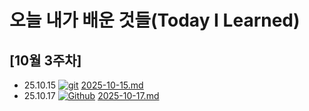 # 오늘 내가 배운 것들(Today I Learned)

## [10월 3주차]
- 25.10.15 [![git](https://img.shields.io/badge/Git-F05032?style=for-the-badge&logo=Git&logoColor=white)](https://github.com/100-hours-a-week/max-til/blob/main/Oct/2025-10-15.md) [2025-10-15.md](https://github.com/100-hours-a-week/max-til/blob/main/Oct/2025-10-15.md)  
- 25.10.17 [![Github](https://img.shields.io/badge/GitHub-181717?style=for-the-badge&logo=GitHub&logoColor=white)](https://github.com/100-hours-a-week/max-til/blob/main/Oct/2025-10-17.md) [2025-10-17.md](https://github.com/100-hours-a-week/max-til/blob/main/Oct/2025-10-17.md) 
